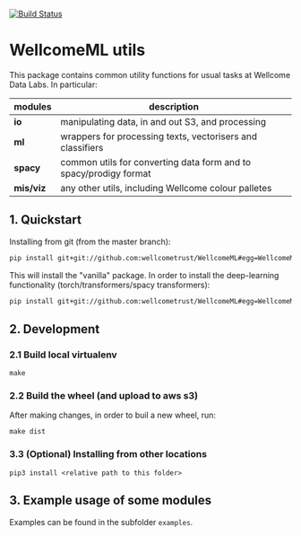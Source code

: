 [![Build Status](https://travis-ci.com/wellcometrust/WellcomeML.svg?token=cssCZpnz8YDs4Hb4K5pS&branch=master)](https://travis-ci.com/wellcometrust/WellcomeML)

# WellcomeML utils

This package contains common utility functions for usual tasks at Wellcome Data Labs. In particular:


| modules | description| 
|---|---|
| **io** | manipulating data, in and out S3, and processing |
| **ml** | wrappers for processing texts, vectorisers and classifiers |
| **spacy** | common utils for converting data form and to spacy/prodigy format |
| **mis/viz** | any other utils, including Wellcome colour palletes | 


## 1. Quickstart

Installing from git (from the master branch):

```bash
pip install git+git://github.com:wellcometrust/WellcomeML#egg=WellcomeML
```

This will install the "vanilla" package. In order to install the deep-learning functionality 
(torch/transformers/spacy transformers):


```bash
pip install git+git://github.com:wellcometrust/WellcomeML#egg=WellcomeML[deep-learning]
```


## 2. Development

### 2.1 Build local virtualenv

```
make
```

### 2.2 Build the wheel (and upload to aws s3)

After making changes, in order to buil a new wheel, run:

```
make dist
```

### 3.3 (Optional) Installing from other locations

```
pip3 install <relative path to this folder>
```

## 3. Example usage of some modules

Examples can be found in the subfolder `examples`.

